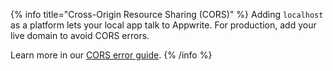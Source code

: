 {% info title="Cross-Origin Resource Sharing (CORS)" %}
Adding `localhost` as a platform lets your local app talk to Appwrite. For production, add your live domain to avoid CORS errors.

Learn more in our [CORS error guide](/blog/post/cors-error).
{% /info %}
